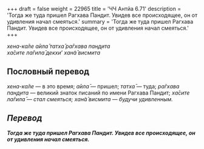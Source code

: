 +++
draft = false
weight = 22965
title = 'ЧЧ Антйа 6.71'
description = 'Тогда же туда пришел Рагхава Пандит. Увидев все происходящее, он от удивления начал смеяться.'
summary = 'Тогда же туда пришел Рагхава Пандит. Увидев все происходящее, он от удивления начал смеяться.'
+++

_хена-ка̄ле а̄ила̄ татха̄ ра̄гхава пан̣д̣ита  
ха̄сите ла̄гила̄ декхи_’ _хан̃а̄ висмита_

## Пословный перевод

_хена_\-_ка̄ле_ — в это время; _а̄ила̄_ — пришел; _татха̄_ — туда; _ра̄гхава_ _пан̣д̣ита_ — великий знаток писаний по имени Рагхава Пандит; _ха̄сите</em>_ _<em>ла̄гила̄_ — стал смеяться; _хан̃а̄_ _висмита_ — будучи удивленным.

## Перевод

**Тогда же туда пришел Рагхава Пандит. Увидев все происходящее, он от удивления начал смеяться.**
